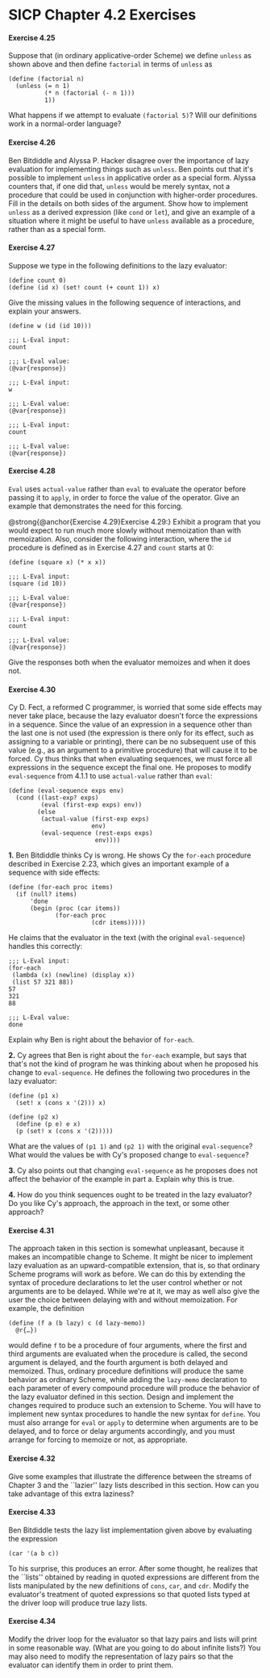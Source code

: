 # SICP Chapter 4.2 Exercises

#### Exercise 4.25

Suppose that (in ordinary
applicative-order Scheme) we define `unless` as shown above and then
define `factorial` in terms of `unless` as

```rkt
(define (factorial n)
  (unless (= n 1)
          (* n (factorial (- n 1)))
          1))
```

What happens if we attempt to evaluate `(factorial 5)`?  Will our
definitions work in a normal-order language?

#### Exercise 4.26

Ben Bitdiddle and Alyssa
P. Hacker disagree over the importance of lazy evaluation for implementing
things such as `unless`.  Ben points out that it's possible to implement
`unless` in applicative order as a special form.  Alyssa counters that, if
one did that, `unless` would be merely syntax, not a procedure that could
be used in conjunction with higher-order procedures.  Fill in the details on
both sides of the argument.  Show how to implement `unless` as a derived
expression (like `cond` or `let`), and give an example of a situation
where it might be useful to have `unless` available as a procedure, rather
than as a special form.

#### Exercise 4.27

Suppose we type in the following
definitions to the lazy evaluator:

```rkt
(define count 0)
(define (id x) (set! count (+ count 1)) x)
```

Give the missing values in the following sequence of interactions, and explain
your answers.

```rkt
(define w (id (id 10)))

;;; L-Eval input:
count

;;; L-Eval value:
⟨@var{response}⟩

;;; L-Eval input:
w

;;; L-Eval value:
⟨@var{response}⟩

;;; L-Eval input:
count

;;; L-Eval value:
⟨@var{response}⟩
```

#### Exercise 4.28

`Eval` uses
`actual-value` rather than `eval` to evaluate the operator before
passing it to `apply`, in order to force the value of the operator.  Give
an example that demonstrates the need for this forcing.


@strong{@anchor{Exercise 4.29}Exercise 4.29:} Exhibit a program that you would
expect to run much more slowly without memoization than with memoization.
Also, consider the following interaction, where the `id` procedure is
defined as in Exercise 4.27 and `count` starts at 0:

```rkt
(define (square x) (* x x))

;;; L-Eval input:
(square (id 10))

;;; L-Eval value:
⟨@var{response}⟩

;;; L-Eval input:
count

;;; L-Eval value:
⟨@var{response}⟩
```

Give the responses both when the evaluator memoizes and when it does not.

#### Exercise 4.30

Cy D. Fect, a reformed C
programmer, is worried that some side effects may never take place, because the
lazy evaluator doesn't force the expressions in a sequence.  Since the value of
an expression in a sequence other than the last one is not used (the expression
is there only for its effect, such as assigning to a variable or printing),
there can be no subsequent use of this value (e.g., as an argument to a
primitive procedure) that will cause it to be forced.  Cy thus thinks that when
evaluating sequences, we must force all expressions in the sequence except the
final one.  He proposes to modify `eval-sequence` from 4.1.1
to use `actual-value` rather than `eval`:

```rkt
(define (eval-sequence exps env)
  (cond ((last-exp? exps) 
         (eval (first-exp exps) env))
        (else 
         (actual-value (first-exp exps) 
                       env)
         (eval-sequence (rest-exps exps) 
                        env))))
```

**1.** Ben Bitdiddle thinks Cy is wrong.  He shows Cy the `for-each` procedure
described in Exercise 2.23, which gives an important example of a
sequence with side effects:

```rkt
(define (for-each proc items)
  (if (null? items)
      'done
      (begin (proc (car items))
             (for-each proc 
                       (cdr items)))))
```

He claims that the evaluator in the text (with the original
`eval-sequence`) handles this correctly:

```rkt
;;; L-Eval input:
(for-each
 (lambda (x) (newline) (display x))
 (list 57 321 88))
57
321
88

;;; L-Eval value:
done
```

Explain why Ben is right about the behavior of `for-each`.

**2.** Cy agrees that Ben is right about the `for-each` example, but says that
that's not the kind of program he was thinking about when he proposed his
change to `eval-sequence`.  He defines the following two procedures in the
lazy evaluator:

```rkt
(define (p1 x)
  (set! x (cons x '(2))) x)

(define (p2 x)
  (define (p e) e x)
  (p (set! x (cons x '(2)))))
```

What are the values of `(p1 1)` and `(p2 1)` with the original
`eval-sequence`?  What would the values be with Cy's proposed change to
`eval-sequence`?

**3.** Cy also points out that changing `eval-sequence` as he proposes does not
affect the behavior of the example in part a.  Explain why this is true.

**4.** How do you think sequences ought to be treated in the lazy evaluator?  Do you
like Cy's approach, the approach in the text, or some other approach?



#### Exercise 4.31

The approach taken in this
section is somewhat unpleasant, because it makes an incompatible change to
Scheme.  It might be nicer to implement lazy evaluation as an
upward-compatible extension, that is, so that ordinary Scheme
programs will work as before.  We can do this by extending the syntax of
procedure declarations to let the user control whether or not arguments are to
be delayed.  While we're at it, we may as well also give the user the choice
between delaying with and without memoization.  For example, the definition

```rkt
(define (f a (b lazy) c (d lazy-memo))
  @r{…})
```


would define `f` to be a procedure of four arguments, where the first and
third arguments are evaluated when the procedure is called, the second argument
is delayed, and the fourth argument is both delayed and memoized.  Thus,
ordinary procedure definitions will produce the same behavior as ordinary
Scheme, while adding the `lazy-memo` declaration to each parameter of
every compound procedure will produce the behavior of the lazy evaluator
defined in this section. Design and implement the changes required to produce
such an extension to Scheme.  You will have to implement new syntax procedures
to handle the new syntax for `define`.  You must also arrange for
`eval` or `apply` to determine when arguments are to be delayed, and
to force or delay arguments accordingly, and you must arrange for forcing to
memoize or not, as appropriate.

#### Exercise 4.32

Give some examples that
illustrate the difference between the streams of Chapter 3 and the
``lazier'' lazy lists described in this section.  How can you take advantage of
this extra laziness?

#### Exercise 4.33

Ben Bitdiddle tests the lazy list
implementation given above by evaluating the expression

```rkt
(car '(a b c))
```

To his surprise, this produces an error.  After some thought, he realizes that
the ``lists'' obtained by reading in quoted expressions are different from the
lists manipulated by the new definitions of `cons`, `car`, and
`cdr`.  Modify the evaluator's treatment of quoted expressions so that
quoted lists typed at the driver loop will produce true lazy lists.

#### Exercise 4.34

Modify the driver loop for the
evaluator so that lazy pairs and lists will print in some reasonable way.
(What are you going to do about infinite lists?)  You may also need to modify
the representation of lazy pairs so that the evaluator can identify them in
order to print them.

